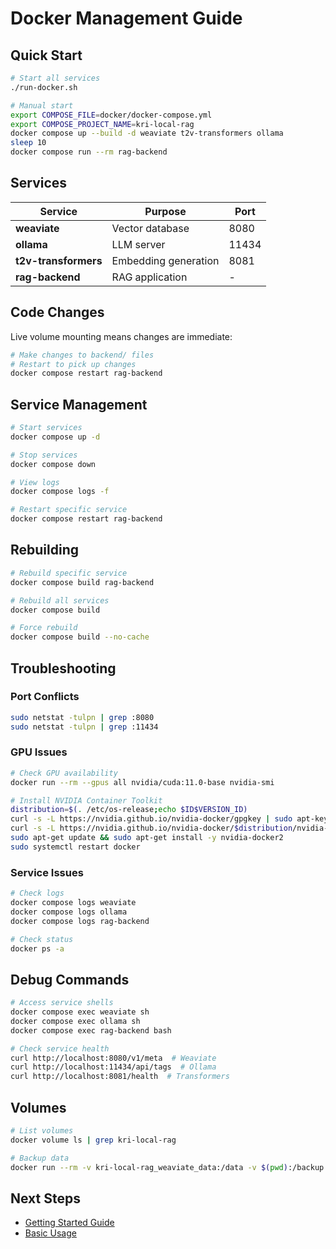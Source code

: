 # Docker Management Guide

## Quick Start

```bash
# Start all services
./run-docker.sh

# Manual start
export COMPOSE_FILE=docker/docker-compose.yml
export COMPOSE_PROJECT_NAME=kri-local-rag
docker compose up --build -d weaviate t2v-transformers ollama
sleep 10
docker compose run --rm rag-backend
```

## Services

| Service | Purpose | Port |
|---------|---------|------|
| **weaviate** | Vector database | 8080 |
| **ollama** | LLM server | 11434 |
| **t2v-transformers** | Embedding generation | 8081 |
| **rag-backend** | RAG application | - |

## Code Changes

Live volume mounting means changes are immediate:
```bash
# Make changes to backend/ files
# Restart to pick up changes
docker compose restart rag-backend
```

## Service Management

```bash
# Start services
docker compose up -d

# Stop services
docker compose down

# View logs
docker compose logs -f

# Restart specific service
docker compose restart rag-backend
```

## Rebuilding

```bash
# Rebuild specific service
docker compose build rag-backend

# Rebuild all services
docker compose build

# Force rebuild
docker compose build --no-cache
```

## Troubleshooting

### Port Conflicts
```bash
sudo netstat -tulpn | grep :8080
sudo netstat -tulpn | grep :11434
```

### GPU Issues
```bash
# Check GPU availability
docker run --rm --gpus all nvidia/cuda:11.0-base nvidia-smi

# Install NVIDIA Container Toolkit
distribution=$(. /etc/os-release;echo $ID$VERSION_ID)
curl -s -L https://nvidia.github.io/nvidia-docker/gpgkey | sudo apt-key add -
curl -s -L https://nvidia.github.io/nvidia-docker/$distribution/nvidia-docker.list | sudo tee /etc/apt/sources.list.d/nvidia-docker.list
sudo apt-get update && sudo apt-get install -y nvidia-docker2
sudo systemctl restart docker
```

### Service Issues
```bash
# Check logs
docker compose logs weaviate
docker compose logs ollama
docker compose logs rag-backend

# Check status
docker ps -a
```

## Debug Commands

```bash
# Access service shells
docker compose exec weaviate sh
docker compose exec ollama sh
docker compose exec rag-backend bash

# Check service health
curl http://localhost:8080/v1/meta  # Weaviate
curl http://localhost:11434/api/tags  # Ollama
curl http://localhost:8081/health  # Transformers
```

## Volumes

```bash
# List volumes
docker volume ls | grep kri-local-rag

# Backup data
docker run --rm -v kri-local-rag_weaviate_data:/data -v $(pwd):/backup alpine tar czf /backup/weaviate_backup.tar.gz -C /data .
```

## Next Steps

- [Getting Started Guide](docs/setup/getting-started.md)
- [Basic Usage](docs/usage/basic-usage.md) 